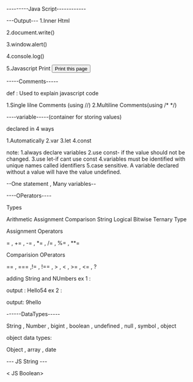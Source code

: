 ---------Java Script------------

---Output---
 1.Inner Html
   <script>
document.getElementById("demo").innerHTML = 5 + 6;
</script>
 2.document.write()
 <script>
document.write(5 + 6);
</script>
 3.window.alert()
 <script>
window.alert(5 + 6);
</script>
 4.console.log()
 <script>
console.log(5 + 6);
</script>
5.Javascript Print
<button onclick="window.print()">Print this page</button>

-----Comments-----

def : Used to explain javascript code 

1.Single lilne Comments (using //)
2.Multiline Comments(using /* */)

----variable-----(container for storing values)

declared in 4 ways 

1.Automatically
2.var
3.let
4.const

note: 1.always declare variables
      2.use const- if the value should not be changed.
      3.use let-if cant use const
      4.variables must be identified with unique names called identifiers
      5.case sensitive.
      A variable declared without a value will have the value undefined.

--One statement , Many variables--
 <script>
 let person = "John Doe", carName = "Volvo", price = 200;
 </script>

 ----OPerators----

 Types 


Arithmetic 
Assignment 
Comparison 
String 
Logical 
Bitwise 
Ternary 
Type 

Assignment Operators 

= , += , -= , *= , /= , %= , **=

Comparision OPerators 

== , === ,!= , !== ,  > , < , >= , <= , ? 



adding String and NUmbers 
ex 1 : 
<script>
let x = 5 + 5;
let y = "5" + 5;
let z = "Hello" + 5+ 4;

</Script>
 output : Hello54
  ex 2 : 
   <script>
   let x = 5 + 5;
let y = "5" + 5;
let z = 5+4+"hello"
   </script>
   output: 9hello


 ------DataTypes-----

 String , Number , bigint , boolean , undefined , null , symbol , object

 object data types:

 Object , array , date 

 --- JS String ---
 <script>

 // Using double quotes:
let carName1 = "Volvo XC60";

// Using single quotes:
let carName2 = 'Volvo XC60';
 
 let answer3 = 'He is called "Johnny"';
</script>

< JS Boolean> 
<script>

let x = 5;
let y = 5;
let z = 6;
(x == y)       // Returns true
(x == z)       // Returns false

</script>





